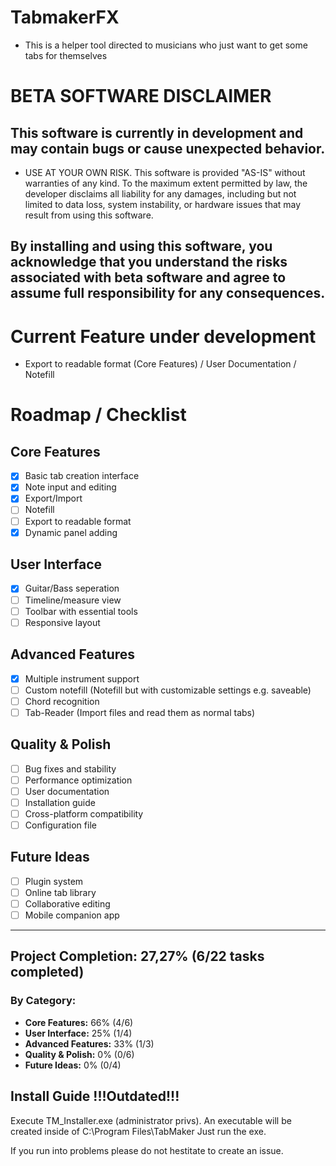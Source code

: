 # TabmakerFX
- This is a helper tool directed to musicians who just want to get some tabs for themselves

# BETA SOFTWARE DISCLAIMER

## This software is currently in development and may contain bugs or cause unexpected behavior. 

- USE AT YOUR OWN RISK. This software is provided "AS-IS" without warranties of any kind. To the maximum extent permitted by law, the developer disclaims all liability for any damages, including but not limited to data loss, system instability, or hardware issues that may result from using this software.

## By installing and using this software, you acknowledge that you understand the risks associated with beta software and agree to assume full responsibility for any consequences.

# Current Feature under development
- Export to readable format (Core Features) / User Documentation / Notefill

# Roadmap / Checklist

## Core Features
- [x] Basic tab creation interface
- [x] Note input and editing
- [x] Export/Import
- [ ] Notefill
- [ ] Export to readable format
- [x] Dynamic panel adding

## User Interface
- [x] Guitar/Bass seperation
- [ ] Timeline/measure view
- [ ] Toolbar with essential tools
- [ ] Responsive layout

## Advanced Features
- [x] Multiple instrument support
- [ ] Custom notefill (Notefill but with customizable settings e.g. saveable)
- [ ] Chord recognition
- [ ] Tab-Reader (Import files and read them as normal tabs)

## Quality & Polish
- [ ] Bug fixes and stability
- [ ] Performance optimization
- [ ] User documentation
- [ ] Installation guide
- [ ] Cross-platform compatibility
- [ ] Configuration file

## Future Ideas
- [ ] Plugin system
- [ ] Online tab library
- [ ] Collaborative editing
- [ ] Mobile companion app

---

## Project Completion: **27,27%** (6/22 tasks completed)

### By Category:
- **Core Features:** 66% (4/6)
- **User Interface:** 25% (1/4)
- **Advanced Features:** 33% (1/3)
- **Quality & Polish:** 0% (0/6)
- **Future Ideas:** 0% (0/4)


## Install Guide !!!Outdated!!!
Execute TM_Installer.exe (administrator privs). An executable will be created inside of C:\Program Files\TabMaker
Just run the exe.

If you run into problems please do not hestitate to create an issue.
